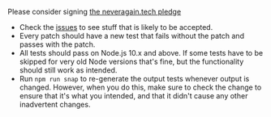 Please consider signing [the neveragain.tech pledge](http://neveragain.tech/)

- Check the [issues](https://github.com/tapjs/node-tap/issues) to see
  stuff that is likely to be accepted.
- Every patch should have a new test that fails without the patch and
  passes with the patch.
- All tests should pass on Node.js 10.x and above.  If some tests have to
  be skipped for very old Node versions that's fine, but the functionality
  should still work as intended.
- Run `npm run snap` to re-generate the output tests whenever output is
  changed.  However, when you do this, make sure to check the change to
  ensure that it's what you intended, and that it didn't cause any other
  inadvertent changes.
